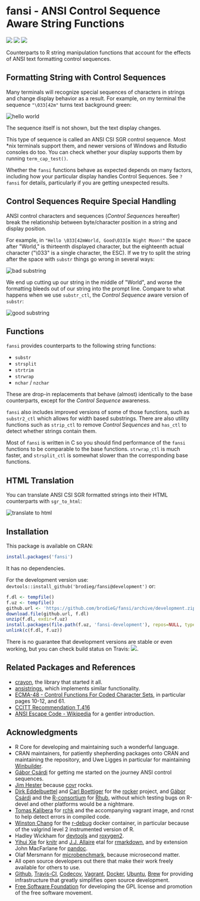 <!-- README.md is generated from README.Rmd. Please edit that file -->


# fansi - ANSI Control Sequence Aware String Functions

[![](https://travis-ci.org/brodieG/fansi.svg?branch=master)](https://travis-ci.org/brodieG/fansi)
[![](https://codecov.io/github/brodieG/fansi/coverage.svg?branch=master)](https://codecov.io/github/brodieG/fansi?branch=master)
[![](http://www.r-pkg.org/badges/version/fansi)](https://cran.r-project.org/package=fansi)

Counterparts to R string manipulation functions that account for the effects of
ANSI text formatting control sequences.

## Formatting String with Control Sequences

Many terminals will recognize special sequences of characters in strings and
change display behavior as a result.  For example, on my terminal the sequence
`"\033[42m"` turns text background green:

![hello
world](https://raw.githubusercontent.com/brodieG/fansi/rc/extra/images/hello.png)

The sequence itself is not shown, but the text display changes.

This type of sequence is called an ANSI CSI SGR control sequence.  Most &#42;nix
terminals support them, and newer versions of Windows and Rstudio consoles do
too.  You can check whether your display supports them by running
`term_cap_test()`.

Whether the `fansi` functions behave as expected depends on many factors,
including how your particular display handles Control Sequences.  See `?fansi`
for details, particularly if you are getting unexpected results.

## Control Sequences Require Special Handling

ANSI control characters and sequences (_Control Sequences_ hereafter) break the
relationship between byte/character position in a string and display position.

For example, in `"Hello \033[42mWorld, Good\033[m Night Moon!"` the space
after "World," is thirteenth displayed character, but the eighteenth actual
character ("\033" is a single character, the ESC).  If we try to split the
string after the space with `substr` things go wrong in several ways:


![bad substring](https://raw.githubusercontent.com/brodieG/fansi/master/extra/images/substr.png)

We end up cutting up our string in the middle of "World", and worse the
formatting bleeds out of our string into the prompt line.  Compare to what
happens when we use `substr_ctl`, the _Control Sequence_ aware version of
`substr`:

![good substring](https://raw.githubusercontent.com/brodieG/fansi/master/extra/images/substr_ctl.png)

## Functions

`fansi` provides counterparts to the following string functions:

* `substr`
* `strsplit`
* `strtrim`
* `strwrap`
* `nchar` / `nzchar`

These are drop-in replacements that behave (almost) identically to the base
counterparts, except for the _Control Sequence_ awareness.

`fansi` also includes improved versions of some of those functions, such as
`substr2_ctl` which allows for width based substrings.  There are also
utility functions such as `strip_ctl` to remove _Control Sequences_ and `has_ctl`
to detect whether strings contain them.

Most of `fansi` is written in C so you should find performance of the `fansi`
functions to be comparable to the base functions.  `strwrap_ctl` is much faster,
and `strsplit_ctl` is somewhat slower than the corresponding base functions.

## HTML Translation

You can translate ANSI CSI SGR formatted strings into their HTML counterparts
with `sgr_to_html`:

![translate to html](https://raw.githubusercontent.com/brodieG/fansi/master/extra/images/sgr_to_html.png)

## Installation

This package is available on CRAN:


```r
install.packages('fansi')
```

It has no dependencies.

For the development version use:
`devtools::install_github('brodieg/fansi@development')` or:


```r
f.dl <- tempfile()
f.uz <- tempfile()
github.url <- 'https://github.com/brodieG/fansi/archive/development.zip'
download.file(github.url, f.dl)
unzip(f.dl, exdir=f.uz)
install.packages(file.path(f.uz, 'fansi-development'), repos=NULL, type='source')
unlink(c(f.dl, f.uz))
```

There is no guarantee that development versions are stable or even working, but
you can check build status on Travis: [![](https://travis-ci.org/brodieG/fansi.svg?branch=development)](https://travis-ci.org/brodieG/fansi).

## Related Packages and References

* [crayon](https://github.com/r-lib/crayon), the library that started it all.
* [ansistrings](https://github.com/r-lib/ansistrings/), which implements similar
  functionality.
* [ECMA-48 - Control Functions For Coded Character
  Sets](http://www.ecma-international.org/publications/standards/Ecma-048.htm),
  in particular pages 10-12, and 61.
* [CCITT Recommendation T.416](https://www.itu.int/rec/dologin_pub.asp?lang=e&id=T-REC-T.416-199303-I!!PDF-E&type=items)
* [ANSI Escape Code - Wikipedia](https://en.wikipedia.org/wiki/ANSI_escape_code)
  for a gentler introduction.

## Acknowledgments

* R Core for developing and maintaining such a wonderful language.
* CRAN maintainers, for patiently shepherding packages onto CRAN and maintaining
  the repository, and Uwe Ligges in particular for maintaining
  [Winbuilder](http://win-builder.r-project.org/).
* [Gábor Csárdi](https://github.com/gaborcsardi) for getting me started on the
  journey ANSI control sequences.
* [Jim Hester](https://github.com/jimhester) because
  [covr](https://cran.r-project.org/package=covr) rocks.
* [Dirk Eddelbuettel](https://github.com/eddelbuettel) and [Carl
  Boettiger](https://github.com/cboettig) for the
  [rocker](https://github.com/rocker-org/rocker) project, and [Gábor
  Csárdi](https://github.com/gaborcsardi) and the
  [R-consortium](https://www.r-consortium.org/) for
  [Rhub](https://github.com/r-hub), without which testing bugs on R-devel and
  other platforms would be a nightmare.
* [Tomas Kalibera](https://github.com/kalibera) for
  [rchk](https://github.com/kalibera/rchk) and the accompanying vagrant image,
  and rcnst to help detect errors in compiled code.
* [Winston Chang](https://github.com/wch) for the
  [r-debug](https://hub.docker.com/r/wch1/r-debug/) docker container, in
  particular because of the valgrind level 2 instrumented version of R.
* Hadley Wickham for [devtools](https://cran.r-project.org/package=devtools) and
  [roxygen2](https://cran.r-project.org/package=roxygen2).
* [Yihui Xie](https://github.com/yihui) for
  [knitr](https://cran.r-project.org/package=knitr) and  [J.J.
  Allaire](https://github.com/jjallaire) etal for
  [rmarkdown](https://cran.r-project.org/package=rmarkdown), and by extension
  John MacFarlane for [pandoc](http://pandoc.org/).
* Olaf Mersmann for
  [microbenchmark](https://cran.r-project.org/package=microbenchmark), because
  microsecond matter.
* All open source developers out there that make their work freely available
  for others to use.
* [Github](https://github.com/), [Travis-CI](https://travis-ci.org/),
  [Codecov](https://codecov.io/), [Vagrant](https://www.vagrantup.com/),
  [Docker](https://www.docker.com/), [Ubuntu](https://www.ubuntu.com/),
  [Brew](https://brew.sh/) for providing infrastructure that greatly simplifies
  open source development.
* [Free Software Foundation](http://fsf.org/) for developing the GPL license and
  promotion of the free software movement.



